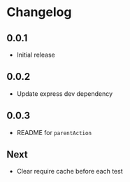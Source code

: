 # Changelog

## 0.0.1

* Initial release

## 0.0.2

* Update express dev dependency

## 0.0.3

* README for `parentAction`

## Next

* Clear require cache before each test
